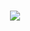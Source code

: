 <!DOCTYPE html>
<html lang="en">
    <head>
        <meta charset="UTF-8">
    </head>
<body>
    <div class="img-magicfire-readme">
        <h1 align="center">
             <img src="https://magicfires-files.s3.sa-east-1.amazonaws.com/readmemagic.png">
        </h1>
 </body>
 </head>
 </html>
